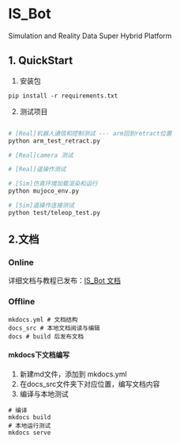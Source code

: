 # IS_Bot

Simulation and Reality Data Super Hybrid Platform
## 1. QuickStart
1. 安装包
```
pip install -r requirements.txt
```
2. 测试项目
```bash

# [Real]机器人通信和控制测试 --- arm回到retract位置
python arm_test_retract.py

# [Real]camera 测试

# [Real]遥操作测试

# [Sim]仿真环境加载渲染和运行
python mujoco_env.py

# [Sim]遥操作连接测试
python test/teleop_test.py
```

## 2.文档
### Online
详细文档与教程已发布：[IS_Bot 文档](https://fennmai.github.io/IS_Bot/)

### Offline
```
mkdocs.yml # 文档结构
docs_src # 本地文档阅读与编辑
docs # build 后发布文档
```
#### mkdocs下文档编写
1. 新建md文件，添加到 mkdocs.yml
2. 在docs_src文件夹下对应位置，编写文档内容
3. 编译与本地测试
```
# 编译
mkdocs build 
# 本地运行测试
mkdocs serve
```
